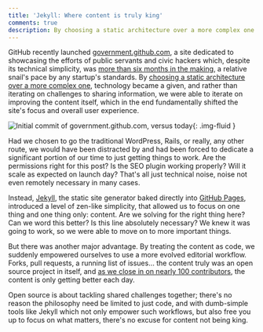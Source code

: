 ```yaml
---
title: 'Jekyll: Where content is truly king'
comments: true
description: By choosing a static architecture over a more complex one for government.github.com, technology became a given, and we were able to iterate on improving the content itself,
---
```


GitHub recently launched [government.github.com](http://government.github.com), a site dedicated to showcasing the efforts of public servants and civic hackers which, despite its technical simplicity, was [more than six months in the making](https://github.com/github/government.github.com/commits/gh-pages), a relative snail's pace by any startup's standards. By [choosing a static architecture over a more complex one](http://developmentseed.org/blog/2012/07/27/build-cms-free-websites/), technology became a given, and rather than iterating on challenges to sharing information, we were able to iterate on improving the content itself, which in the end fundamentally shifted the site's focus and overall user experience.

![Initial commit of government.github.com, versus today](https://f.cloud.github.com/assets/282759/1363429/683a395e-382b-11e3-8e9b-677186b33e72.png){: .img-fluid }

Had we chosen to go the traditional WordPress, Rails, or really, any other route, we would have been distracted by and had been forced to dedicate a significant portion of our time to just getting things to work. Are the permissions right for this post? Is the SEO plugin working properly? Will it scale as expected on launch day? That's all just technical noise, noise not even remotely necessary in many cases.

Instead, [Jekyll](http://jekyllrb.com), the static site generator baked directly into [GitHub Pages](https://pages.github.com), introduced a level of zen-like simplicity, that allowed us to focus on one thing and one thing only: content. Are we solving for the right thing here? Can we word this better? Is this line absolutely necessary? We knew it was going to work, so we were able to move on to more important things.

But there was another major advantage. By treating the content as code, we suddenly empowered ourselves to use a more evolved editorial workflow. Forks, pull requests, a running list of issues… the content truly was an open source project in itself, and [as we close in on nearly 100 contributors](https://github.com/github/government.github.com/graphs/contributors), the content is only getting better each day.

Open source is about tackling shared challenges together; there's no reason the philosophy need be limited to just code, and with dumb-simple tools like Jekyll which not only empower such workflows, but also free you up to focus on what matters, there's no excuse for content not being king.
